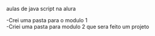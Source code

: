 aulas de java script na alura

-Crei uma pasta para o  modulo 1
<br>
-Criei uma pasta para modulo 2 que sera feito um projeto

